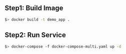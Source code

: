 ## Step1: Build Image
```bash
$> docker build -t demo_app .
```

## Step2: Run Service
```bash
$> docker-compose -f docker-compose-multi.yaml up -d
```